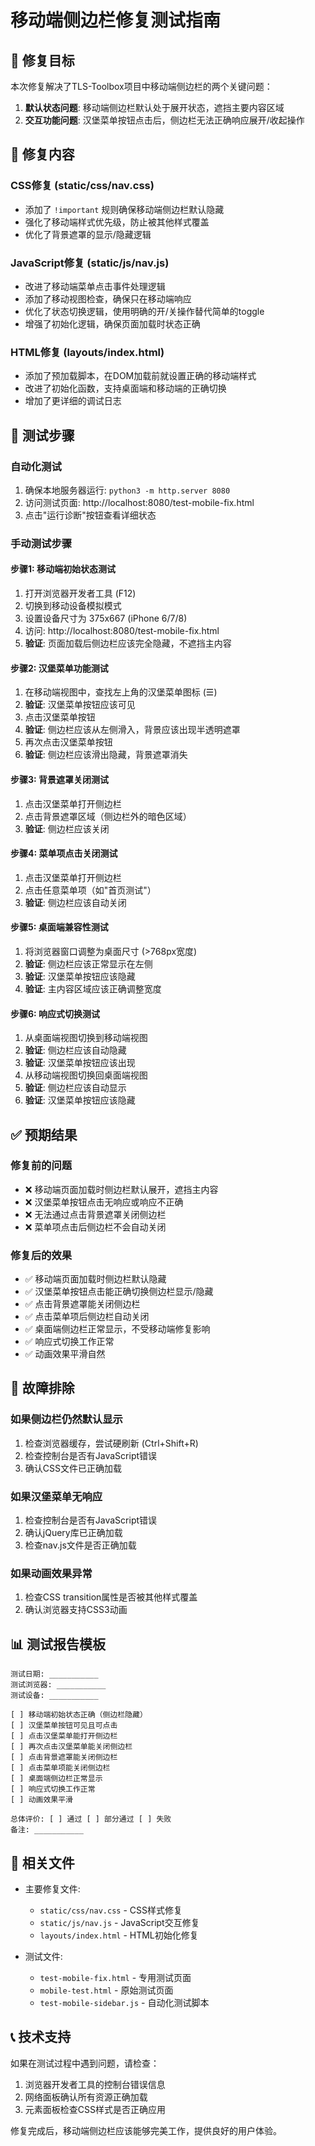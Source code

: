 # 移动端侧边栏修复测试指南

## 🎯 修复目标

本次修复解决了TLS-Toolbox项目中移动端侧边栏的两个关键问题：

1. **默认状态问题**: 移动端侧边栏默认处于展开状态，遮挡主要内容区域
2. **交互功能问题**: 汉堡菜单按钮点击后，侧边栏无法正确响应展开/收起操作

## 🔧 修复内容

### CSS修复 (static/css/nav.css)
- 添加了 `!important` 规则确保移动端侧边栏默认隐藏
- 强化了移动端样式优先级，防止被其他样式覆盖
- 优化了背景遮罩的显示/隐藏逻辑

### JavaScript修复 (static/js/nav.js)
- 改进了移动端菜单点击事件处理逻辑
- 添加了移动视图检查，确保只在移动端响应
- 优化了状态切换逻辑，使用明确的开/关操作替代简单的toggle
- 增强了初始化逻辑，确保页面加载时状态正确

### HTML修复 (layouts/index.html)
- 添加了预加载脚本，在DOM加载前就设置正确的移动端样式
- 改进了初始化函数，支持桌面端和移动端的正确切换
- 增加了更详细的调试日志

## 📱 测试步骤

### 自动化测试
1. 确保本地服务器运行: `python3 -m http.server 8080`
2. 访问测试页面: http://localhost:8080/test-mobile-fix.html
3. 点击"运行诊断"按钮查看详细状态

### 手动测试步骤

#### 步骤1: 移动端初始状态测试
1. 打开浏览器开发者工具 (F12)
2. 切换到移动设备模拟模式
3. 设置设备尺寸为 375x667 (iPhone 6/7/8)
4. 访问: http://localhost:8080/test-mobile-fix.html
5. **验证**: 页面加载后侧边栏应该完全隐藏，不遮挡主内容

#### 步骤2: 汉堡菜单功能测试
1. 在移动端视图中，查找左上角的汉堡菜单图标 (☰)
2. **验证**: 汉堡菜单按钮应该可见
3. 点击汉堡菜单按钮
4. **验证**: 侧边栏应该从左侧滑入，背景应该出现半透明遮罩
5. 再次点击汉堡菜单按钮
6. **验证**: 侧边栏应该滑出隐藏，背景遮罩消失

#### 步骤3: 背景遮罩关闭测试
1. 点击汉堡菜单打开侧边栏
2. 点击背景遮罩区域（侧边栏外的暗色区域）
3. **验证**: 侧边栏应该关闭

#### 步骤4: 菜单项点击关闭测试
1. 点击汉堡菜单打开侧边栏
2. 点击任意菜单项（如"首页测试"）
3. **验证**: 侧边栏应该自动关闭

#### 步骤5: 桌面端兼容性测试
1. 将浏览器窗口调整为桌面尺寸 (>768px宽度)
2. **验证**: 侧边栏应该正常显示在左侧
3. **验证**: 汉堡菜单按钮应该隐藏
4. **验证**: 主内容区域应该正确调整宽度

#### 步骤6: 响应式切换测试
1. 从桌面端视图切换到移动端视图
2. **验证**: 侧边栏应该自动隐藏
3. **验证**: 汉堡菜单按钮应该出现
4. 从移动端视图切换回桌面端视图
5. **验证**: 侧边栏应该自动显示
6. **验证**: 汉堡菜单按钮应该隐藏

## ✅ 预期结果

### 修复前的问题
- ❌ 移动端页面加载时侧边栏默认展开，遮挡主内容
- ❌ 汉堡菜单按钮点击无响应或响应不正确
- ❌ 无法通过点击背景遮罩关闭侧边栏
- ❌ 菜单项点击后侧边栏不会自动关闭

### 修复后的效果
- ✅ 移动端页面加载时侧边栏默认隐藏
- ✅ 汉堡菜单按钮点击能正确切换侧边栏显示/隐藏
- ✅ 点击背景遮罩能关闭侧边栏
- ✅ 点击菜单项后侧边栏自动关闭
- ✅ 桌面端侧边栏正常显示，不受移动端修复影响
- ✅ 响应式切换工作正常
- ✅ 动画效果平滑自然

## 🐛 故障排除

### 如果侧边栏仍然默认显示
1. 检查浏览器缓存，尝试硬刷新 (Ctrl+Shift+R)
2. 检查控制台是否有JavaScript错误
3. 确认CSS文件已正确加载

### 如果汉堡菜单无响应
1. 检查控制台是否有JavaScript错误
2. 确认jQuery库已正确加载
3. 检查nav.js文件是否正确加载

### 如果动画效果异常
1. 检查CSS transition属性是否被其他样式覆盖
2. 确认浏览器支持CSS3动画

## 📊 测试报告模板

```
测试日期: ___________
测试浏览器: ___________
测试设备: ___________

[ ] 移动端初始状态正确（侧边栏隐藏）
[ ] 汉堡菜单按钮可见且可点击
[ ] 点击汉堡菜单能打开侧边栏
[ ] 再次点击汉堡菜单能关闭侧边栏
[ ] 点击背景遮罩能关闭侧边栏
[ ] 点击菜单项能关闭侧边栏
[ ] 桌面端侧边栏正常显示
[ ] 响应式切换工作正常
[ ] 动画效果平滑

总体评价: [ ] 通过 [ ] 部分通过 [ ] 失败
备注: ___________
```

## 🔗 相关文件

- 主要修复文件:
  - `static/css/nav.css` - CSS样式修复
  - `static/js/nav.js` - JavaScript交互修复
  - `layouts/index.html` - HTML初始化修复

- 测试文件:
  - `test-mobile-fix.html` - 专用测试页面
  - `mobile-test.html` - 原始测试页面
  - `test-mobile-sidebar.js` - 自动化测试脚本

## 📞 技术支持

如果在测试过程中遇到问题，请检查：
1. 浏览器开发者工具的控制台错误信息
2. 网络面板确认所有资源正确加载
3. 元素面板检查CSS样式是否正确应用

修复完成后，移动端侧边栏应该能够完美工作，提供良好的用户体验。
